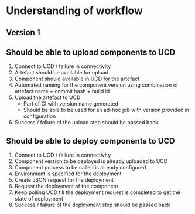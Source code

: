 # Understanding of workflow

## Version 1

## Should be able to upload components to UCD

1. Connect to UCD / failure in connectivity
2. Artefact should be available for upload
3. Component should available in UCD for the artefact
4. Automated naming for the component version using combination of artefact name + commit hash + build id
5. Upload the artefact to UCD
   - Part of CI with version name generated
   - Should be able to be used for an ad-hoc job with version provided in configuration
6. Success / failure of the upload step should be passed back

## Should be able to deploy components to UCD

1. Connect to UCD / failure in connectivity
2. Component version to be deployed is already uploaded to UCD
3. Component process to be called is already configured
4. Environment is specified for the deployment
5. Create JSON request for the deployment
6. Request the deployment of the component
7. Keep polling UCD till the deployment request is completed to get the state of deployment
8. Success / failure of the deployment step should be passed back
